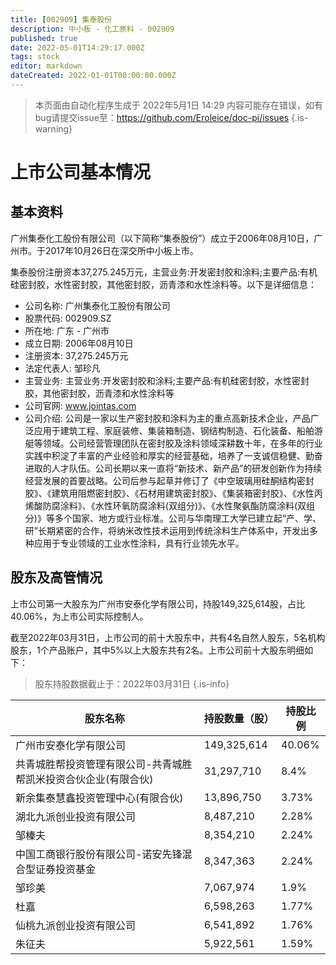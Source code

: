 ```yaml
---
title: [002909] 集泰股份
description: 中小板 - 化工原料 - 002909
published: true
date: 2022-05-01T14:29:17.000Z
tags: stock
editor: markdown
dateCreated: 2022-01-01T00:00:00.000Z
---
```


> 本页面由自动化程序生成于 2022年5月1日 14:29
> 内容可能存在错误，如有bug请提交issue至：https://github.com/Eroleice/doc-pi/issues
{.is-warning}

# 上市公司基本情况

## 基本资料

广州集泰化工股份有限公司（以下简称“集泰股份”）成立于2006年08月10日，广州市。于2017年10月26日在深交所中小板上市。

集泰股份注册资本37,275.245万元，主营业务:开发密封胶和涂料;主要产品:有机硅密封胶，水性密封胶，其他密封胶，沥青漆和水性涂料等。以下是详细信息：

- 公司名称: 广州集泰化工股份有限公司
- 股票代码: 002909.SZ
- 所在地: 广东 - 广州市
- 成立日期: 2006年08月10日
- 注册资本: 37,275.245万元
- 法定代表人: 邹珍凡
- 主营业务: 主营业务:开发密封胶和涂料;主要产品:有机硅密封胶，水性密封胶，其他密封胶，沥青漆和水性涂料等
- 公司官网: www.jointas.com
- 公司介绍: 公司是一家以生产密封胶和涂料为主的重点高新技术企业，产品广泛应用于建筑工程、家庭装修、集装箱制造、钢结构制造、石化装备、船舶游艇等领域。公司经营管理团队在密封胶及涂料领域深耕数十年，在多年的行业实践中积淀了丰富的产业经验和厚实的经营基础，培养了一支诚信稳健、勤奋进取的人才队伍。公司长期以来一直将“新技术、新产品”的研发创新作为持续经营发展的首要战略。公司后参与起草并修订了《中空玻璃用硅酮结构密封胶》、《建筑用阻燃密封胶》、《石材用建筑密封胶》、《集装箱密封胶》、《水性丙烯酸防腐涂料》、《水性环氧防腐涂料(双组分)》、《水性聚氨酯防腐涂料(双组分)》等多个国家、地方或行业标准。公司与华南理工大学已建立起“产、学、研”长期紧密的合作，将纳米改性技术运用到传统涂料生产体系中，开发出多种应用于专业领域的工业水性涂料，具有行业领先水平。


## 股东及高管情况

上市公司第一大股东为广州市安泰化学有限公司，持股149,325,614股，占比40.06%，为上市公司实际控制人。

截至2022年03月31日，上市公司的前十大股东中，共有4名自然人股东，5名机构股东，1个产品账户，其中5%以上大股东共有2名。上市公司前十大股东明细如下：

> 股东持股数据截止于：2022年03月31日
{.is-info}

| 股东名称 | 持股数量（股） | 持股比例 |
| --- | --- | --- |
| 广州市安泰化学有限公司 | 149,325,614 | 40.06% |
| 共青城胜帮投资管理有限公司-共青城胜帮凯米投资合伙企业(有限合伙) | 31,297,710 | 8.4% |
| 新余集泰慧鑫投资管理中心(有限合伙) | 13,896,750 | 3.73% |
| 湖北九派创业投资有限公司 | 8,487,210 | 2.28% |
| 邹榛夫 | 8,354,210 | 2.24% |
| 中国工商银行股份有限公司-诺安先锋混合型证券投资基金 | 8,347,363 | 2.24% |
| 邹珍美 | 7,067,974 | 1.9% |
| 杜嘉 | 6,598,263 | 1.77% |
| 仙桃九派创业投资有限公司 | 6,541,892 | 1.76% |
| 朱征夫 | 5,922,561 | 1.59% |




